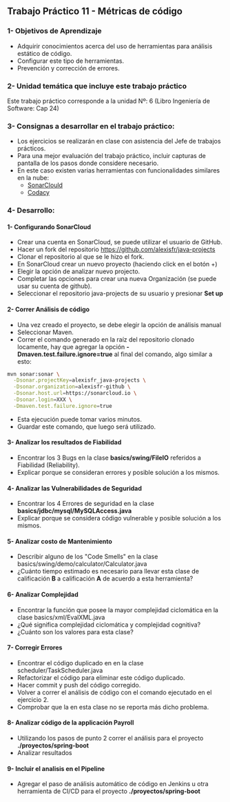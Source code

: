 ## Trabajo Práctico 11 - Métricas de código
### 1- Objetivos de Aprendizaje
 - Adquirir conocimientos acerca del uso de herramientas para análisis estático de código.
 - Configurar este tipo de herramientas.
 - Prevención y corrección de errores.

### 2- Unidad temática que incluye este trabajo práctico
Este trabajo práctico corresponde a la unidad Nº: 6 (Libro Ingeniería de Software: Cap 24)

### 3- Consignas a desarrollar en el trabajo práctico:
 - Los ejercicios se realizarán en clase con asistencia del Jefe de trabajos prácticos.
 - Para una mejor evaluación del trabajo práctico, incluir capturas de pantalla de los pasos donde considere necesario.
 - En este caso existen varias herramientas con funcionalidades similares en la nube:
   - [SonarClould](https://sonarcloud.io)   
   - [Codacy](https://www.codacy.com/)

### 4- Desarrollo:

#### 1- Configurando SonarCloud
  - Crear una cuenta en SonarCloud, se puede utilizar el usuario de GitHub.
  - Hacer un fork del repositorio https://github.com/alexisfr/java-projects
  - Clonar el repositorio al que se le hizo el fork.
  - En SonarCloud crear un nuevo proyecto (haciendo click en el botón +)
  - Elegir la opción de analizar nuevo projecto.
  - Completar las opciones para crear una nueva Organización (se puede usar su cuenta de github).
  - Seleccionar el repositorio java-projects de su usuario y presionar **Set up**

#### 2- Correr Análisis de código
  - Una vez creado el proyecto, se debe elegir la opción de análisis manual
  - Seleccionar Maven.
  - Correr el comando generado en la raíz del repositorio clonado locamente, hay que agregar la opción **-Dmaven.test.failure.ignore=true** al final del comando, algo similar a esto:
```bash
mvn sonar:sonar \
  -Dsonar.projectKey=alexisfr_java-projects \
  -Dsonar.organization=alexisfr-github \
  -Dsonar.host.url=https://sonarcloud.io \
  -Dsonar.login=XXX \
  -Dmaven.test.failure.ignore=true
```
  - Esta ejecución puede tomar varios minutos.
  - Guardar este comando, que luego será utilizado.

#### 3- Analizar los resultados de Fiabilidad
  - Encontrar los 3 Bugs en la clase **basics/swing/FileIO** referidos a Fiabilidad (Reliability).
  - Explicar porque se consideran errores y posible solución a los mismos.

#### 4- Analizar las Vulnerabilidades de Seguridad
  - Encontrar los 4 Errores de seguridad en la clase **basics/jdbc/mysql/MySQLAccess.java**
  - Explicar porque se considera código vulnerable y posible solución a los mismos.

#### 5- Analizar costo de Mantenimiento
  - Describir alguno de los "Code Smells" en la clase basics/swing/demo/calculator/Calculator.java
  - ¿Cuánto tiempo estimado es necesario para llevar esta clase de calificación **B** a calificación **A** de acuerdo a esta herramienta?

#### 6- Analizar Complejidad
  - Encontrar la función que posee la mayor complejidad ciclomática en la clase basics/xml/EvalXML.java
  - ¿Qué significa complejidad ciclomática y complejidad cognitiva?
  - ¿Cuánto son los valores para esta clase?

#### 7- Corregir Errores
  - Encontrar el código duplicado en en la clase scheduler/TaskScheduler.java
  - Refactorizar el código para eliminar este código duplicado.
  - Hacer commit y push del código corregido.
  - Volver a correr el análisis de código con el comando ejecutado en el ejercicio 2.
  - Comprobar que la en esta clase no se reporta más dicho problema.

#### 8- Analizar código de la applicación Payroll
  - Utilizando los pasos de punto 2 correr el análisis para el proyecto **./proyectos/spring-boot**
  - Analizar resultados

#### 9- Incluir el analisis en el Pipeline
  - Agregar el paso de análisis automático de código en Jenkins u otra herramienta de CI/CD para el proyecto  **./proyectos/spring-boot**
